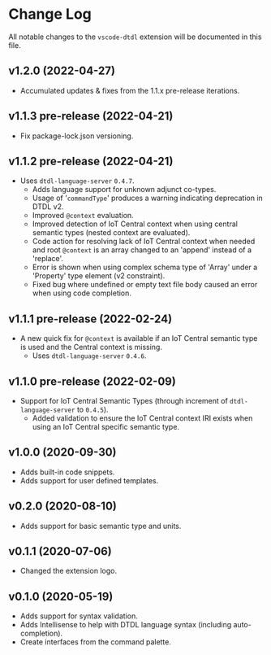 # Change Log

All notable changes to the `vscode-dtdl` extension will be documented in this file.

## v1.2.0 (2022-04-27)

- Accumulated updates & fixes from the 1.1.x pre-release iterations.

## v1.1.3 pre-release (2022-04-21)

- Fix package-lock.json versioning.

## v1.1.2 pre-release (2022-04-21)

- Uses `dtdl-language-server` `0.4.7`.
  - Adds language support for unknown adjunct co-types.
  - Usage of '`commandType`' produces a warning indicating deprecation in DTDL v2.
  - Improved `@context` evaluation.
  - Improved detection of IoT Central context when using central semantic types (nested context are evaluated).
  - Code action for resolving lack of IoT Central context when needed and root `@context` is an array changed to an 'append' instead of a 'replace'.
  - Error is shown when using complex schema type of 'Array' under a 'Property' type element (v2 constraint).
  - Fixed bug where undefined or empty text file body caused an error when using code completion.

## v1.1.1 pre-release (2022-02-24)

- A new quick fix for `@context` is available if an IoT Central semantic type is used and the Central context is missing.
  - Uses `dtdl-language-server` `0.4.6`.

## v1.1.0 pre-release (2022-02-09)

- Support for IoT Central Semantic Types (through increment of `dtdl-language-server` to `0.4.5`).
  - Added validation to ensure the IoT Central context IRI exists when using an IoT Central specific semantic type.

## v1.0.0 (2020-09-30)

- Adds built-in code snippets.
- Adds support for user defined templates.

## v0.2.0 (2020-08-10)

- Adds support for basic semantic type and units.

## v0.1.1 (2020-07-06)

- Changed the extension logo.

## v0.1.0 (2020-05-19)

- Adds support for syntax validation.
- Adds Intellisense to help with DTDL language syntax (including auto-completion).
- Create interfaces from the command palette.

